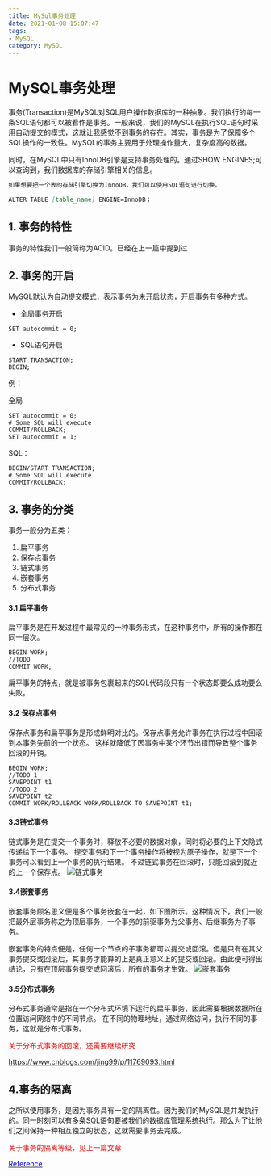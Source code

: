 ```yaml
---
title: MySql事务处理
date: 2021-01-08 15:07:47
tags:
- MySQL
category: MySQL
---
```

# MySQL事务处理
事务(Transaction)是MySQL对SQL用户操作数据库的一种抽象。我们执行的每一条SQL语句都可以被看作是事务。一般来说，我们的MySQL在执行SQL语句时采用自动提交的模式，这就让我感觉不到事务的存在。其实，事务是为了保障多个SQL操作的一致性。MySQL的事务主要用于处理操作量大，复杂度高的数据。

同时，在MySQL中只有InnoDB引擎是支持事务处理的。通过SHOW ENGINES;可以查询到，我们数据库的存储引擎相关的信息。

```markdown
如果想要把一个表的存储引擎切换为InnoDB，我们可以使用SQL语句进行切换。

ALTER TABLE [table_name] ENGINE=InnoDB；
```

## 1. 事务的特性
事务的特性我们一般简称为ACID。已经在上一篇中提到过

## 2. 事务的开启
MySQL默认为自动提交模式，表示事务为未开启状态，开启事务有多种方式。

+ 全局事务开启
``` mysql
SET autocommit = 0;
```
+ SQL语句开启
``` mysql
START TRANSACTION;
BEGIN;
```
例：

全局
``` mysql
SET autocommit = 0;
# Some SQL will execute
COMMIT/ROLLBACK;
SET autocommit = 1;
```

SQL：
``` mysql
BEGIN/START TRANSACTION;
# Some SQL will execute
COMMIT/ROLLBACK;
```

## 3. 事务的分类 

事务一般分为五类：

1. 扁平事务
2. 保存点事务
3. 链式事务
4. 嵌套事务
5. 分布式事务

#### 3.1 扁平事务
扁平事务是在开发过程中最常见的一种事务形式，在这种事务中，所有的操作都在同一层次。
```
BEGIN WORK;
//TODO
COMMIT WORK;
```
扁平事务的特点，就是被事务包裹起来的SQL代码段只有一个状态即要么成功要么失败。
#### 3.2 保存点事务
保存点事务和扁平事务是形成鲜明对比的。保存点事务允许事务在执行过程中回滚到本事务先前的一个状态。
这样就降低了因事务中某个环节出错而导致整个事务回滚的开销。
```
BEGIN WORK;
//TODO 1
SAVEPOINT t1
//TODO 2
SAVEPOINT t2
COMMIT WORK/ROLLBACK WORK/ROLLBACK TO SAVEPOINT t1;
```
#### 3.3链式事务
链式事务是在提交一个事务时，释放不必要的数据对象，同时将必要的上下文隐式传递给下一个事务。
提交事务和下一个事务操作将被视为原子操作，就是下一个事务可以看到上一个事务的执行结果。
不过链式事务在回滚时，只能回滚到就近的上一个保存点。
![链式事务](http://m.qpic.cn/psc?/V51lIF8R3HS9sa4GVlzK1thDGf39F65U/ruAMsa53pVQWN7FLK88i5rj9TxzNzoNEMKztzgZEflWZpJGf4N5TFhFMKdTm4Pa76pHvSNGqLyzKjWq17ksWGpyG4PIqAVQL8mibbYuPtBo!/b&bo=CQN4AQAAAAADB1E!&rf=viewer_4 "链式事务")


#### 3.4嵌套事务

嵌套事务顾名思义便是多个事务嵌套在一起，如下图所示。这种情况下，我们一般把最外层事务称之为顶层事务，一个事务的前驱事务为父事务、后继事务为子事务。

嵌套事务的特点便是，任何一个节点的子事务都可以提交或回滚。但是只有在其父事务提交或回滚后，其事务才能算的上是真正意义上的提交或回滚。由此便可得出结论，只有在顶层事务提交或回滚后，所有的事务才生效。
![嵌套事务](http://a1.qpic.cn/psc?/V51lIF8R3HS9sa4GVlzK1thDGf39F65U/ruAMsa53pVQWN7FLK88i5krnoQNs1ND7YDnJI*fA0BCozaq56OD7rCLTeo9P*AJARCNJNOsXIAwCFhY*SPv6qAAEwt9X2BhuLf.4us91CAc!/c&ek=1&kp=1&pt=0&bo=twL4AQAAAAADF34!&tl=1&vuin=2581170206&tm=1610089200&sce=60-2-2&rf=newphoto&t=5 "嵌套事务") 

#### 3.5分布式事务

分布式事务通常是指在一个分布式环境下运行的扁平事务，因此需要根据数据所在位置访问网络中的不同节点。
在不同的物理地址，通过网络访问，执行不同的事务，这就是分布式事务。


<font color="#dd0000">关于分布式事务的回滚，还需要继续研究</font>

https://www.cnblogs.com/jing99/p/11769093.html

## 4.事务的隔离
之所以使用事务，是因为事务具有一定的隔离性。因为我们的MySQL是并发执行的。同一时刻可以有多条SQL语句要被我们的数据库管理系统执行。那么为了让他们之间保持一种相互独立的状态，这就需要事务去完成。

<font color="#dd0000">关于事务的隔离等级，见上一篇文章</font>


[<font color="0000dd">Reference</font>](https://blog.csdn.net/qq_39530754/article/details/82701753)




